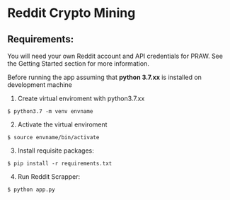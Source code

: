 # Reddit Crypto Mining

## Requirements:
You will need your own Reddit account and API credentials for PRAW. See the Getting Started section for more information.


Before running the app assuming that **python 3.7.xx** is installed on development machine

1. Create virtual enviroment with python3.7.xx
```shell
$ python3.7 -m venv envname
```
2. Activate the virtual enviroment
```shell
$ source envname/bin/activate
```
3. Install requisite packages:
```shell
$ pip install -r requirements.txt
```
4. Run Reddit Scrapper:
```shell
$ python app.py
